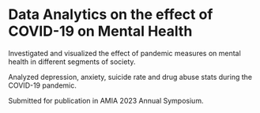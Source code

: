 # Data Analytics on the effect of COVID-19 on Mental Health

Investigated and visualized the effect of pandemic measures on mental health in different segments of society.

Analyzed depression, anxiety, suicide rate and drug abuse stats during the COVID-19 pandemic.

Submitted for publication in AMIA 2023 Annual Symposium.

